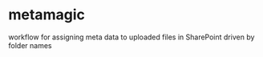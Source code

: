 # metamagic
workflow for assigning meta data to uploaded files in SharePoint driven by folder names
